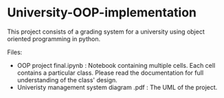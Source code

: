 # University-OOP-implementation
This project consists of a grading system for a university using object oriented programming in python.

Files:
  - OOP project final.ipynb : Notebook containing multiple cells. Each cell contains a particular class. Please read the documentation for full understanding of the class' design.
  - Univeristy management system diagram .pdf : The UML of the project.

